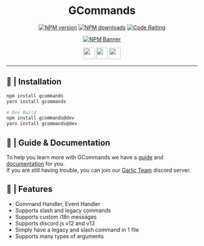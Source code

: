 <div align="center">
    <h1><b>GCommands</b></h1>
  <p>
    <a href="https://www.npmjs.com/package/gcommands"><img src="https://img.shields.io/npm/v/gcommands?maxAge=3600" alt="NPM version" /></a>
    <a href="https://www.npmjs.com/package/gcommands"><img src="https://img.shields.io/npm/dt/gcommands?maxAge=3600" alt="NPM downloads" /></a>
    <a href="https://www.codefactor.io/repository/github/garlic-team/gcommands/overview/dev"><img src="https://www.codefactor.io/repository/github/garlic-team/gcommands/badge/dev" alt="Code Raiting" /></a>
  </p>
  <p>
    <a href="https://www.npmjs.com/package/gcommands"><img src="https://nodei.co/npm/gcommands.png?downloads=true&stars=true" alt="NPM Banner"></a>
  </p>
  <p>
    <a href="https://ko-fi.com/H2H05FNRL"><img src="https://garlic-team.github.io/GarMod/sources/support-ko-fi.svg" height="30" /></a>
    <a href="https://github.com/Garlic-Team/GCommands"><img src="https://garlic-team.github.io/GarMod/sources/open-source.svg" height="30" /></a>
    <img src="https://forthebadge.com/images/badges/made-with-javascript.svg" height="30" />
  </p>
</div>

---

## 📂 | Installation

```sh
npm install gcommands
yarn install gcommands

# Dev Build
npm install gcommands@dev
yarn install gcommands@dev
```

## 🐢 | Guide & Documentation
To help you learn more with GCommands we have a [guide](https://gcommands.js.org/guide/) and [documentation]((https://gcommands.js.org/docs/)) for you.  
If you are still having trouble, you can join our [Garlic Team](https://discord.gg/AjKJSBbGm2) discord server.

## 👀 | Features

- Command Handler, Event Handler
- Supports slash and legacy commands
- Supports custom i18n messages
- Supports discord.js v12 and v13
- Simply have a legacy and slash command in 1 file
- Supports many types of arguments